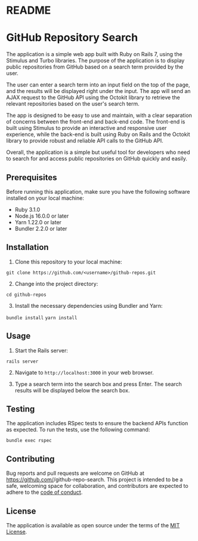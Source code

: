 # README

# GitHub Repository Search

The application is a simple web app built with Ruby on Rails 7, using the Stimulus and Turbo libraries. The purpose of the application is to display public repositories from GitHub based on a search term provided by the user.

The user can enter a search term into an input field on the top of the page, and the results will be displayed right under the input. The app will send an AJAX request to the GitHub API using the Octokit library to retrieve the relevant repositories based on the user's search term.

The app is designed to be easy to use and maintain, with a clear separation of concerns between the front-end and back-end code. The front-end is built using Stimulus to provide an interactive and responsive user experience, while the back-end is built using Ruby on Rails and the Octokit library to provide robust and reliable API calls to the GitHub API.

Overall, the application is a simple but useful tool for developers who need to search for and access public repositories on GitHub quickly and easily.

## Prerequisites

Before running this application, make sure you have the following software installed on your local machine:

- Ruby 3.1.0
- Node.js 16.0.0 or later
- Yarn 1.22.0 or later
- Bundler 2.2.0 or later

## Installation

1. Clone this repository to your local machine:

`git clone https://github.com/<username>/github-repos.git`

2. Change into the project directory:

`cd github-repos`

3. Install the necessary dependencies using Bundler and Yarn:

`bundle install`
`yarn install`

## Usage

1. Start the Rails server:

`rails server`

2. Navigate to `http://localhost:3000` in your web browser.

3. Type a search term into the search box and press Enter. The search results will be displayed below the search box.

## Testing

The application includes RSpec tests to ensure the backend APIs function as expected. To run the tests, use the following command:

`bundle exec rspec`

## Contributing

Bug reports and pull requests are welcome on GitHub at https://github.com/<username>/github-repo-search. This project is intended to be a safe, welcoming space for collaboration, and contributors are expected to adhere to the [code of conduct](https://github.com/<username>/github-repo-search/blob/main/CODE_OF_CONDUCT.md).

## License

The application is available as open source under the terms of the [MIT License](https://opensource.org/licenses/MIT).
